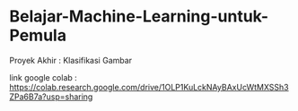 # Belajar-Machine-Learning-untuk-Pemula
Proyek Akhir : Klasifikasi Gambar

link google colab : https://colab.research.google.com/drive/1OLP1KuLckNAyBAxUcWtMXSSh3ZPa6B7a?usp=sharing
